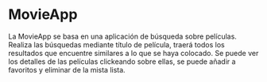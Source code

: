# MovieApp

La MovieApp se basa en una aplicación de búsqueda sobre películas. Realiza las búsquedas mediante título de película, traerá todos los resultados que encuentre similares a lo que se haya colocado. Se puede ver los detalles de las películas clickeando sobre ellas, se puede añadir a favoritos y eliminar de la mista lista.